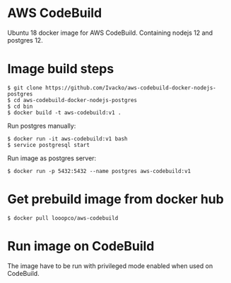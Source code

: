 # AWS CodeBuild

Ubuntu 18 docker image for AWS CodeBuild. Containing nodejs 12 and postgres 12.

# Image build steps
```
$ git clone https://github.com/Ivacko/aws-codebuild-docker-nodejs-postgres
$ cd aws-codebuild-docker-nodejs-postgres
$ cd bin
$ docker build -t aws-codebuild:v1 .
```
Run postgres manually:
```
$ docker run -it aws-codebuild:v1 bash
$ service postgresql start
```

Run image as postgres server:
```
$ docker run -p 5432:5432 --name postgres aws-codebuild:v1
```

# Get prebuild image from docker hub
```
$ docker pull looopco/aws-codebuild
```

# Run image on CodeBuild
The image have to be run with privileged mode enabled when used on CodeBuild.
